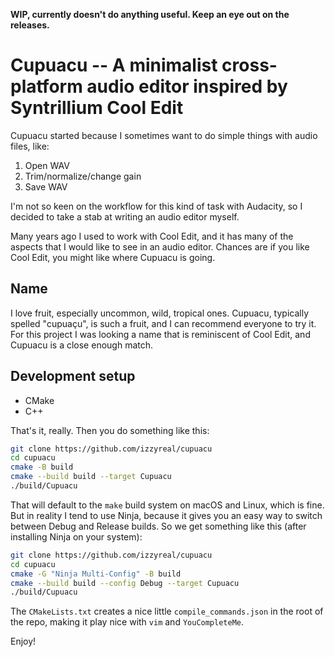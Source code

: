 **WIP, currently doesn't do anything useful. Keep an eye out on the releases.**


# Cupuacu -- A minimalist cross-platform audio editor inspired by Syntrillium Cool Edit

Cupuacu started because I sometimes want to do simple things with audio files, like:

1. Open WAV
2. Trim/normalize/change gain
3. Save WAV

I'm not so keen on the workflow for this kind of task with Audacity, so I decided to take a stab at writing an audio editor myself.

Many years ago I used to work with Cool Edit, and it has many of the aspects that I would like to see in an audio editor. Chances are if you like Cool Edit, you might like where Cupuacu is going.

## Name

I love fruit, especially uncommon, wild, tropical ones. Cupuacu, typically spelled "cupuaçu", is such a fruit, and I can recommend everyone to try it. For this project I was looking a name that is reminiscent of Cool Edit, and Cupuacu is a close enough match.

## Development setup

* CMake
* C++

That's it, really. Then you do something like this:

```sh
git clone https://github.com/izzyreal/cupuacu
cd cupuacu
cmake -B build
cmake --build build --target Cupuacu
./build/Cupuacu
```

That will default to the `make` build system on macOS and Linux, which is fine. But in reality I tend to use Ninja, because it gives you an easy way to switch between Debug and Release builds. So we get something like this (after installing Ninja on your system):

```sh
git clone https://github.com/izzyreal/cupuacu
cd cupuacu
cmake -G "Ninja Multi-Config" -B build
cmake --build build --config Debug --target Cupuacu
./build/Cupuacu
```

The `CMakeLists.txt` creates a nice little `compile_commands.json` in the root of the repo, making it play nice with `vim` and `YouCompleteMe`.

Enjoy!

